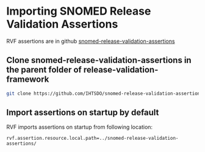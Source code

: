 # Importing SNOMED Release Validation Assertions

RVF assertions are in github [snomed-release-validation-assertions](https://github.com/IHTSDO/snomed-release-validation-assertions)

## Clone snomed-release-validation-assertions in the parent folder of release-validation-framework

```bash
git clone https://github.com/IHTSDO/snomed-release-validation-assertions.git
```
## Import assertions on startup by default

RVF imports assertions on startup from following location:
```properties
rvf.assertion.resource.local.path=../snomed-release-validation-assertions/
```

